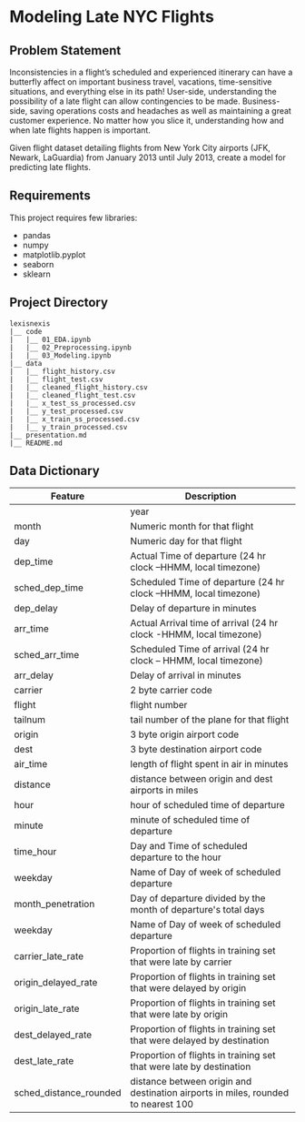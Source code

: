 # Modeling Late NYC  Flights

## Problem Statement

Inconsistencies in a flight’s scheduled and experienced itinerary can have a butterfly affect on important business travel, vacations, time-sensitive situations, and everything else in its path! User-side, understanding the possibility of a late flight can allow contingencies to be made. Business-side, saving operations costs and headaches as well as maintaining a great customer experience. No matter how you slice it, understanding how and when late flights happen is important.

Given flight dataset detailing flights from New York City airports (JFK, Newark, LaGuardia) from January 2013 until July 2013, create a model for predicting late flights.

## Requirements
This project requires few libraries:
-  pandas
-  numpy
-  matplotlib.pyplot
-  seaborn
-  sklearn

## Project Directory
```
lexisnexis
|__ code
|   |__ 01_EDA.ipynb
|   |__ 02_Preprocessing.ipynb
|   |__ 03_Modeling.ipynb
|__ data
|   |__ flight_history.csv
|   |__ flight_test.csv
|   |__ cleaned_flight_history.csv
|   |__ cleaned_flight_test.csv
|   |__ x_test_ss_processed.csv
|   |__ y_test_processed.csv
|   |__ x_train_ss_processed.csv
|   |__ y_train_processed.csv
|__ presentation.md
|__ README.md
```

## Data Dictionary
|Feature|Description|
|---|---|
||year|Numeric year for that flight|
|month|Numeric month for that flight|
|day|Numeric day for that flight|
|dep_time|Actual Time of departure (24 hr clock –HHMM,  local timezone)|
|sched_dep_time|Scheduled Time of departure (24 hr clock –HHMM, local timezone)|
|dep_delay|Delay of departure in minutes|
|arr_time|Actual Arrival time of arrival (24 hr clock -HHMM, local timezone)|
|sched_arr_time|Scheduled Time of arrival (24 hr clock – HHMM, local timezone)|
|arr_delay|Delay of arrival in minutes|
|carrier|2 byte carrier code|
|flight|flight number|
|tailnum|tail number of the plane for that flight|
|origin|3 byte origin airport code|
|dest|3 byte destination airport code|
|air_time|length of flight spent in air in minutes|
|distance|distance between origin and dest airports in miles|
|hour|hour of scheduled time of departure|
|minute|minute of scheduled time of departure|
|time_hour|Day and Time of scheduled departure to the hour|
|weekday|Name of Day of week of scheduled departure|
|month_penetration|Day of departure divided by the month of departure's total days|
|weekday|Name of Day of week of scheduled departure|
|carrier_late_rate|Proportion of flights in training set that were late by carrier|
|origin_delayed_rate|Proportion of flights in training set that were delayed by origin|
|origin_late_rate|Proportion of flights in training set that were late by origin|
|dest_delayed_rate|Proportion of flights in training set that were delayed by destination|
|dest_late_rate|Proportion of flights in training set that were late by destination|
|sched_distance_rounded|distance between origin and destination airports in miles, rounded to nearest 100|
